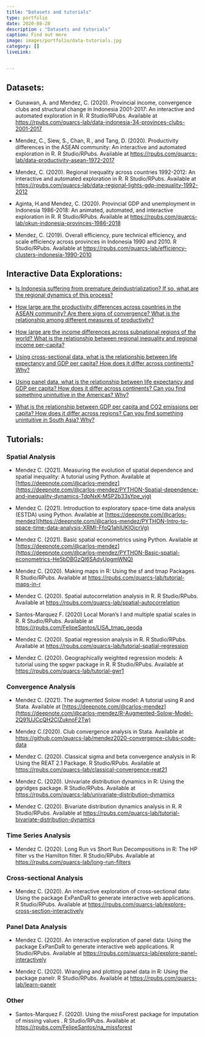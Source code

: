 ```yaml
---
title: "Datasets and tutorials"
type: portfolio
date: 2020-08-28
description : "Datasets and tutorials"
caption: Find out more
image: images/portfolio/data-tutorials.jpg
category: []
liveLink: 


---
```


## Datasets:

- Gunawan, A. and Mendez, C. (2020). Provincial income, convergence clubs and structural change in Indonesia 2001-2017: An interactive and automated exploration in R. R Studio/RPubs. Available at <https://rpubs.com/quarcs-lab/data-indonesia-34-provinces-clubs-2001-2017>

- Mendez, C., Siew, S., Chan, R., and Tang, D. (2020). Productivity differences in the ASEAN community: An interactive and automated exploration in R. R Studio/RPubs. Available at <https://rpubs.com/quarcs-lab/data-productivity-asean-1972-2017>

- Mendez, C. (2020). Regional inequality across countries 1992-2012: An interactive and automated exploration in R. R Studio/RPubs. Available at <https://rpubs.com/quarcs-lab/data-regional-lights-gdp-inequality-1992-2012>

- Aginta, H.and Mendez, C. (2020). Provincial GDP and unemployment in Indonesia 1986-2018: An animated, automated, and interactive exploration in R. R Studio/RPubs. Available at <https://rpubs.com/quarcs-lab/okun-indonesia-provinces-1986-2018>

- Mendez, C. (2019). Overall efficiency, pure technical efficiency, and scale efficiency across provinces in Indonesia 1990 and 2010. R Studio/RPubs. Available at <https://rpubs.com/quarcs-lab/efficiency-clusters-indonesia-1990-2010>



## Interactive Data Explorations:

- [Is Indonesia suffering from premature deindustrialization? If so, what are the regional dynamics of this process?](https://carlosmendez777.shinyapps.io/data-indonesia-34-provinces-clubs-2001-2017)

- [How large are the productivity differences across countries in the ASEAN community? Are there signs of convergence? What is the relationship among different measures of productivity?](https://carlosmendez777.shinyapps.io/data-productivity-asean-1972-2017)

- [How large are the income differences across subnational regions of the world? What is the relationship between regional inequality and regional income per-capita?](https://carlosmendez777.shinyapps.io/data-regional-lights-gdp-inequality-1992-2012)

- [Using cross-sectional data, what is the relationship between life expectancy and GDP per capita? How does it differ across continents? Why?](https://carlosmendez777.shinyapps.io/short-project-explore-cross-section-interactively)

- [Using panel data, what is the relationship between life expectancy and GDP per capita? How does it differ across continents? Can you find something unintuitive in the Americas? Why?](https://carlosmendez777.shinyapps.io/short-project-explore-panel-interactively/)

- [What is the relationship between GDP per capita and CO2 emissions per capita? How does it differ across regions? Can you find something unintuitive in South Asia? Why?](https://jgassen.shinyapps.io/expand_co2/)


## Tutorials:


### Spatial Analysis

- Mendez C. (2021). Measuring the evolution of spatial dependence and spatial inequality: A tutorial using Python. Available at [https://deepnote.com/@carlos-mendez](https://deepnote.com/@carlos-mendez/PYTHON-Spatial-dependence-and-inequality-dynamics-TdpNxK-MSP2b33sYpe_vjg)

- Mendez C. (2021). Introduction to exploratory space-time data analysis (ESTDA) using Python. Available at [https://deepnote.com/@carlos-mendez](https://deepnote.com/@carlos-mendez/PYTHON-Intro-to-space-time-data-analysis-XRMI-FfoQ1ahIUKIOicrVg)

- Mendez C. (2021). Basic spatial econometrics using Python. Available at [https://deepnote.com/@carlos-mendez](https://deepnote.com/@carlos-mendez/PYTHON-Basic-spatial-econometrics-He5bDBGzQI6SAdyUpgmWNQ)

- Mendez C. (2020). Making maps in R: Using the sf and tmap Packages. R Studio/RPubs. Available at https://rpubs.com/quarcs-lab/tutorial-maps-in-r

- Mendez C. (2020). Spatial autocorrelation analysis in R. R Studio/RPubs. Available at https://rpubs.com/quarcs-lab/spatial-autocorrelation

- Santos-Marquez F. (2020) Local Moran’s I and multiple spatial scales in R. R Studio/RPubs. Available at https://rpubs.com/FelipeSantos/LISA_tmap_geoda

- Mendez C. (2020). Spatial regression analysis in R. R Studio/RPubs. Available at https://rpubs.com/quarcs-lab/tutorial-spatial-regression

- Mendez C. (2020). Geographically weighted regression models: A tutorial using the spgwr package in R. R Studio/RPubs. Available at https://rpubs.com/quarcs-lab/tutorial-gwr1


### Convergence Analysis

- Mendez C. (2021). The augmented Solow model: A tutorial using R and Stata. Available at [https://deepnote.com/@carlos-mendez](https://deepnote.com/@carlos-mendez/R-Augmented-Solow-Model-2Q91UJCcQH2ClZuknoF2Tw)

- Mendez C.(2020). Club convergence analysis in Stata. Available at https://github.com/quarcs-lab/mendez2020-convergence-clubs-code-data

- Mendez C. (2020). Classical sigma and beta convergence analysis in R: Using the REAT 2.1 Package. R Studio/RPubs. Available at https://rpubs.com/quarcs-lab/classical-convergence-reat21

- Mendez C. (2020). Univariate distribution dynamics in R: Using the ggridges package. R Studio/RPubs. Available at https://rpubs.com/quarcs-lab/univariate-distribution-dynamics

- Mendez C. (2020). Bivariate distribution dynamics analysis in R. R Studio/RPubs. Available at https://rpubs.com/quarcs-lab/tutorial-bivariate-distribution-dynamics


### Time Series Analysis

- Mendez C. (2020). Long Run vs Short Run Decompositions in R: The HP filter vs the Hamilton filter. R Studio/RPubs. Available at https://rpubs.com/quarcs-lab/long-run-filters


### Cross-sectional Analysis

- Mendez C. (2020). An interactive exploration of cross-sectional data: Using the package ExPanDaR to generate interactive web applications. R Studio/RPubs. Available at https://rpubs.com/quarcs-lab/explore-cross-section-interactively


### Panel Data Analysis

- Mendez C. (2020). An interactive exploration of panel data: Using the package ExPanDaR to generate interactive web applications. R Studio/RPubs. Available at https://rpubs.com/quarcs-lab/explore-panel-interactively

- Mendez C. (2020). Wrangling and plotting panel data in R: Using the package panelr. R Studio/RPubs. Available at https://rpubs.com/quarcs-lab/learn-panelr



### Other

- Santos-Marquez F. (2020). Using the missForest package for imputation of missing values . R Studio/RPubs. Available at https://rpubs.com/FelipeSantos/na_missforest

